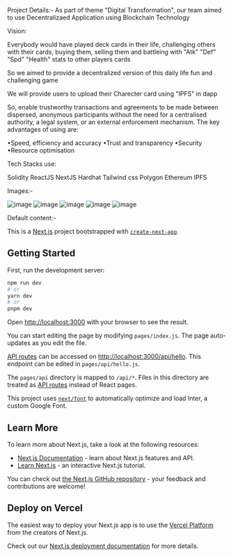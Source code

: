 Project Details:-
As part of theme "Digital Transformation", our team aimed to use Decentralizaed Application using Blockchain Technology

Vision:

Everybody would have played deck cards in their life, challenging others with their cards, buying them, selling them and battleing with "Atk" "Def" "Spd" "Health" stats to other players cards

So we aimed to provide a decentralized version of this daily life fun and challenging game

We will provide users to upload their Charecter card using "IPFS" in dapp

So, enable trustworthy transactions and agreements to be made between dispersed, anonymous participants without the need for a centralised authority, a legal system, or an external enforcement mechanism. The key advantages of using are:

•Speed, efficiency and accuracy
•Trust and transparency
•Security
•Resource optimisation

Tech Stacks use:

Solidity
ReactJS
NextJS
Hardhat
Tailwind css
Polygon 
Ethereum
IPFS



Images:-

![image](https://user-images.githubusercontent.com/96937608/236387280-fda12476-48a7-4d36-8730-c2aab4009eb9.png)
![image](https://user-images.githubusercontent.com/96937608/236387324-e0bb1051-002f-4dad-af6b-9a44764b0d30.png)
![image](https://user-images.githubusercontent.com/96937608/236387344-fb166d90-8e92-485a-891b-57da533094d4.png)
![image](https://user-images.githubusercontent.com/96937608/236387391-462cd0ea-f728-4488-8d3a-88636410a19b.png)
![image](https://user-images.githubusercontent.com/96937608/236387485-9eea5ccc-10d5-4339-b01d-c8be8be2239e.png)















Default content:-

This is a [Next.js](https://nextjs.org/) project bootstrapped with [`create-next-app`](https://github.com/vercel/next.js/tree/canary/packages/create-next-app).

## Getting Started

First, run the development server:

```bash
npm run dev
# or
yarn dev
# or
pnpm dev
```


Open [http://localhost:3000](http://localhost:3000) with your browser to see the result.

You can start editing the page by modifying `pages/index.js`. The page auto-updates as you edit the file.

[API routes](https://nextjs.org/docs/api-routes/introduction) can be accessed on [http://localhost:3000/api/hello](http://localhost:3000/api/hello). This endpoint can be edited in `pages/api/hello.js`.

The `pages/api` directory is mapped to `/api/*`. Files in this directory are treated as [API routes](https://nextjs.org/docs/api-routes/introduction) instead of React pages.

This project uses [`next/font`](https://nextjs.org/docs/basic-features/font-optimization) to automatically optimize and load Inter, a custom Google Font.

## Learn More

To learn more about Next.js, take a look at the following resources:

- [Next.js Documentation](https://nextjs.org/docs) - learn about Next.js features and API.
- [Learn Next.js](https://nextjs.org/learn) - an interactive Next.js tutorial.

You can check out [the Next.js GitHub repository](https://github.com/vercel/next.js/) - your feedback and contributions are welcome!

## Deploy on Vercel

The easiest way to deploy your Next.js app is to use the [Vercel Platform](https://vercel.com/new?utm_medium=default-template&filter=next.js&utm_source=create-next-app&utm_campaign=create-next-app-readme) from the creators of Next.js.

Check out our [Next.js deployment documentation](https://nextjs.org/docs/deployment) for more details.
